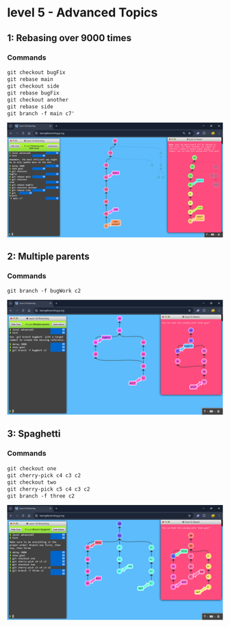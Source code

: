 # level 5 - Advanced Topics

## 1: Rebasing over 9000 times

### Commands

```
git checkout bugFix
git rebase main
git checkout side
git rebase bugFix
git checkout another
git rebase side
git branch -f main c7'
```

![alt text](image-16.png)

## 2: Multiple parents

### Commands

```
git branch -f bugWork c2
```

![alt text](image-14.png)

## 3: Spaghetti

### Commands

```
git checkout one
git cherry-pick c4 c3 c2
git checkout two
git cherry-pick c5 c4 c3 c2
git branch -f three c2
```

![alt text](image-15.png)
